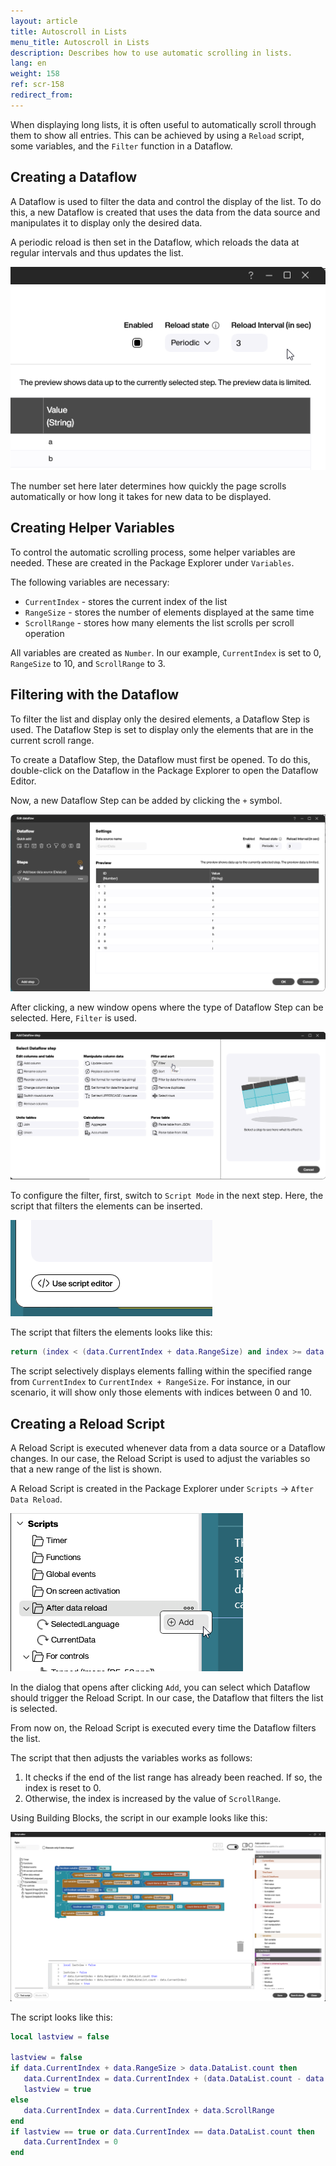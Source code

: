 ```yaml
---
layout: article
title: Autoscroll in Lists
menu_title: Autoscroll in Lists
description: Describes how to use automatic scrolling in lists.
lang: en
weight: 158
ref: scr-158
redirect_from:
---
```


When displaying long lists, it is often useful to automatically scroll through them to show all entries. This can be achieved by using a `Reload` script, some variables, and the `Filter` function in a Dataflow.

## Creating a Dataflow
A Dataflow is used to filter the data and control the display of the list. To do this, a new Dataflow is created that uses the data from the data source and manipulates it to display only the desired data.

A periodic reload is then set in the Dataflow, which reloads the data at regular intervals and thus updates the list.

![Periodic Reload Interval](/assets/images/scripting/Scripting_Beispiele/list-auto-scroll/en-periodic-reload-flow.png)

The number set here later determines how quickly the page scrolls automatically or how long it takes for new data to be displayed.

## Creating Helper Variables
To control the automatic scrolling process, some helper variables are needed. These are created in the Package Explorer under `Variables`.

The following variables are necessary:
- `CurrentIndex` - stores the current index of the list
- `RangeSize` - stores the number of elements displayed at the same time
- `ScrollRange` - stores how many elements the list scrolls per scroll operation

All variables are created as `Number`. In our example, `CurrentIndex` is set to 0, `RangeSize` to 10, and `ScrollRange` to 3.

## Filtering with the Dataflow
To filter the list and display only the desired elements, a Dataflow Step is used. The Dataflow Step is set to display only the elements that are in the current scroll range.

To create a Dataflow Step, the Dataflow must first be opened. To do this, double-click on the Dataflow in the Package Explorer to open the Dataflow Editor.

Now, a new Dataflow Step can be added by clicking the `+` symbol.

![Create Dataflow Step](/assets/images/scripting/Scripting_Beispiele/list-auto-scroll/en-edit-dataflow.png)

After clicking, a new window opens where the type of Dataflow Step can be selected. Here, `Filter` is used.

![Select Filter](/assets/images/scripting/Scripting_Beispiele/list-auto-scroll/en-add-data-step.png)

To configure the filter, first, switch to `Script Mode` in the next step. Here, the script that filters the elements can be inserted.

![Switch to Script Mode](/assets/images/scripting/Scripting_Beispiele/list-auto-scroll/en-use-script-editor.png)

The script that filters the elements looks like this:

```lua
return (index < (data.CurrentIndex + data.RangeSize) and index >= data.CurrentIndex)
```

The script selectively displays elements falling within the specified range from `CurrentIndex` to `CurrentIndex + RangeSize`. For instance, in our scenario, it will show only those elements with indices between 0 and 10.

## Creating a Reload Script
A Reload Script is executed whenever data from a data source or a Dataflow changes. In our case, the Reload Script is used to adjust the variables so that a new range of the list is shown.

A Reload Script is created in the Package Explorer under `Scripts` -> `After Data Reload`.

![Create Reload Script](/assets/images/scripting/Scripting_Beispiele/list-auto-scroll/en-after-data-reload.png)

In the dialog that opens after clicking `Add`, you can select which Dataflow should trigger the Reload Script. In our case, the Dataflow that filters the list is selected.

From now on, the Reload Script is executed every time the Dataflow filters the list.

The script that then adjusts the variables works as follows:

1. It checks if the end of the list range has already been reached. If so, the index is reset to 0.
2. Otherwise, the index is increased by the value of `ScrollRange`.

Using Building Blocks, the script in our example looks like this:

![Reload Script](/assets/images/scripting/Scripting_Beispiele/list-auto-scroll/en-script-reload.png)

The script looks like this:

```lua
local lastview = false

lastview = false
if data.CurrentIndex + data.RangeSize > data.DataList.count then
   data.CurrentIndex = data.CurrentIndex + (data.DataList.count - data.CurrentIndex)
   lastview = true
else
   data.CurrentIndex = data.CurrentIndex + data.ScrollRange
end
if lastview == true or data.CurrentIndex == data.DataList.count then
   data.CurrentIndex = 0
end
```